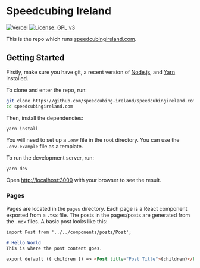 # Speedcubing Ireland
[![Vercel](https://therealsujitk-vercel-badge.vercel.app/?app=speedcubingireland-com)](https://speedcubingireland.com/)
[![License: GPL v3](https://img.shields.io/badge/License-GPLv3-blue.svg)](https://www.gnu.org/licenses/gpl-3.0)

This is the repo which runs [speedcubingireland.com](https://speedcubingireland.com/).

## Getting Started
Firstly, make sure you have git, a recent version of [Node.js](https://nodejs.org/en/), and [Yarn](https://yarnpkg.com/) installed.

To clone and enter the repo, run:

```bash
git clone https://github.com/speedcubing-ireland/speedcubingireland.com.git
cd speedcubingireland.com
```

Then, install the dependencies:

```bash
yarn install
```

You will need to set up a `.env` file in the root directory. You can use the `.env.example` file as a template.

To run the development server, run:

```bash
yarn dev
```

Open [http://localhost:3000](http://localhost:3000) with your browser to see the result.

### Pages

Pages are located in the `pages` directory. Each page is a React component exported from a `.tsx` file.
The posts in the pages/posts are generated from the `.mdx` files. A basic post looks like this:

```md
import Post from '../../components/posts/Post';

# Hello World
This is where the post content goes.

export default ({ children }) => <Post title="Post Title">{children}</Post>
```